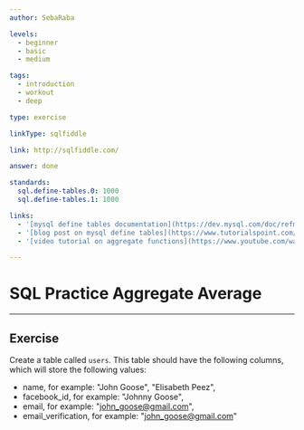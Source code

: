 ```yaml
---
author: SebaRaba

levels:
  - beginner
  - basic
  - medium

tags:
  - introduction
  - workout
  - deep

type: exercise

linkType: sqlfiddle

link: http://sqlfiddle.com/

answer: done

standards:
  sql.define-tables.0: 1000
  sql.define-tables.1: 1000

links:
  - '[mysql define tables documentation](https://dev.mysql.com/doc/refman/5.7/en/creating-tables.html){website}'
  - '[blog post on mysql define tables](https://www.tutorialspoint.com/mysql/mysql-create-tables.htm){website}'
  - '[video tutorial on aggregate functions](https://www.youtube.com/watch?v=cQjyBDF2MF4){video}'

---
```

# SQL Practice Aggregate Average

---        
## Exercise

Create a table called `users`. This table should have the following columns, which will store the following values:
- name, for example: "John Goose", "Elisabeth Peez",
- facebook_id, for example: "Johnny Goose",
- email, for example: "john_goose@gmail.com",
- email_verification, for example: "john_goose@gmail.com"

